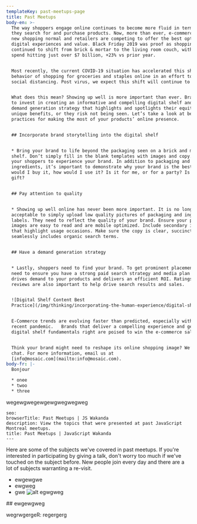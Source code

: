 ```yaml
---
templateKey: past-meetups-page
title: Past Meetups
body-en: >-
  The way shoppers engage online continues to become more fluid in terms of how
  they search for and purchase products. Now, more than ever, e-commerce is the
  new shopping normal and retailers are competing to offer the best optimized
  digital experiences and value. Black Friday 2019 was proof as shopping
  continued to shift from brick & mortar to the living room couch, with online
  spend hitting just over $7 billion, +23% vs prior year.


  Most recently, the current COVID-19 situation has accelerated this shift in
  behavior of shopping for groceries and staples online in an effort to practice
  social distancing. Post virus, we expect this shift will continue to grow.  


  What does this mean? Showing up well is more important than ever. Brands need
  to invest in creating an informative and compelling digital shelf and employ a
  demand generation strategy that highlights and spotlights their equity and
  unique benefits, or they risk not being seen. Let’s take a look at best
  practices for making the most of your products’ online presence.


  ## Incorporate brand storytelling into the digital shelf


  * Bring your brand to life beyond the packaging seen on a brick and mortar
  shelf. Don’t simply fill in the blank templates with images and copy. Allow
  your shoppers to experience your brand. In addition to packaging and
  ingredients, it’s important to demonstrate why your brand is the best. Why
  would I buy it, how would I use it? Is it for me, or for a party? Is it a
  gift?


  ## Pay attention to quality


  * Showing up well online has never been more important. It is no longer
  acceptable to simply upload low quality pictures of packaging and ingredient
  labels. They need to reflect the quality of your brand. Ensure your packaging
  images are easy to read and are mobile optimized. Include secondary images
  that highlight usage occasions. Make sure the copy is clear, succinct and
  seamlessly includes organic search terms.


  ## Have a demand generation strategy


  * Lastly, shoppers need to find your brand. To get prominent placement, you’ll
  need to ensure you have a strong paid search strategy and media plan that
  drives demand to your products and delivers an efficient ROI. Ratings and
  reviews are also important to help drive search results and sales.


  ![Digital Shelf Content Best
  Practice](/img/thinking/incorporating-the-human-experience/digital-shelf.png)


  E-Commerce trends are evolving faster than predicted, especially with the
  recent pandemic.   Brands that deliver a compelling experience and get the
  digital shelf fundamentals right are poised to win the e-commerce sale.


  Think your brand might need to reshape its online shopping image? We’d love to
  chat. For more information, email us at
  [info@mosaic.com](mailto:info@mosaic.com).
body-fr: |-
  Bonjour

  * onee
  * twoo
  * three


  ```
  wegewgwegewgewgwegwegweg
  ```
seo:
  browserTitle: Past Meetups | JS Wakanda
  description: View the topics that were presented at past JavaScript Montreal meetups.
  title: Past Meetups | JavaScript Wakanda
---
```

Here are some of the subjects we've covered in past meetups. If you're interested in participating by giving a talk, don't worry too much if we've touched on the subject before. New people join every day and there are a lot of subjects warranting a re-visit.

* ewgewgwe
* ewgweg
* gwe
  ![alt egwgweg](/img/benjamin-parker-736167-unsplash.jpg)

\## ewgewgweg

wegrwgergeR: regergerg
